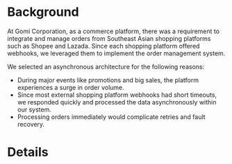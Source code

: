 # Background
At Gomi Corporation, as a commerce platform, there was a requirement to integrate and manage orders from Southeast Asian shopping platforms such as Shopee and Lazada. Since each shopping platform offered webhooks, we leveraged them to implement the order management system.

We selected an asynchronous architecture for the following reasons:
- During major events like promotions and big sales, the platform experiences a surge in order volume.
- Since most external shopping platform webhooks had short timeouts, we responded quickly and processed the data asynchronously within our system.
- Processing orders immediately would complicate retries and fault recovery.

# Details
